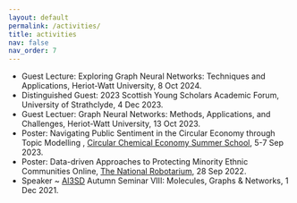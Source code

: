 ```yaml
---
layout: default
permalink: /activities/
title: activities
nav: false
nav_order: 7
---
```

<ul>
<li>Guest Lecture: Exploring Graph Neural Networks: Techniques and Applications, Heriot-Watt University, 8 Oct 2024.</li>
<li>Distinguished Guest: 2023 Scottish Young Scholars Academic Forum, University of Strathclyde, 4 Dec 2023.</li>
<li>Guest Lectuer: Graph Neural Networks: Methods, Applications, and Challenges, Heriot-Watt University, 13 Oct 2023.</li>
<li>Poster: Navigating Public Sentiment in the Circular Economy through Topic Modelling
, <a href="https://www.rsc.org/events/detail/76880/circular-chemical-economy-summer-school">Circular Chemical Economy Summer School</a>, 5-7 Sep 2023.</li>
<li>Poster: Data-driven Approaches to Protecting Minority Ethnic Communities Online, <a href="https://thenationalrobotarium.com/">The National Robotarium</a>, 28 Sep 2022.</li>
<li>Speaker ~ <a href="https://www.ai3sd.org/">AI3SD</a> Autumn Seminar VIII: Molecules, Graphs & Networks, 1 Dec 2021.</li>
<!-- <li><p>Speaker ~ <a href="https://cec2021.mini.pw.edu.pl">The Genetic and Evolutionary Computation Conference</a>, 10,13 July 2021.</p> </li>
<li><p>Speaker ~ <a href="https://cec2021.mini.pw.edu.pl">IEEE Congress on Evolutionary Computation</a>, 28 June 2021.</p> </li>
<li><p>UKRI-BBSRC Artificial intelligence in the biosciences, 19 May 2021.</p></li>
<li><p>Speaker ~ Ph.D talk: HPO for GNN on Molecular Property Prediction, 28 April 2021.</p> </li>
<li><p>Speaker ~ Ph.D progression talk: Automated Graph Convolutional Neural Networks with Dual Levels Feature Input for Predicting Molecular Property, 10 Dec 2020.</p> </li>
<li><p>Chinses Student and Scholars Association, 2020 - Present</p></li>
<li><p><a href="https://www.sicsa.ac.uk/news-events/phd-conference/">SICSA PhD Conference 2019</a>.</p> </li>
<li><p>Workshop of <a href="https://www.hartree.stfc.ac.uk/Pages/home.aspx">Hartree Centre HPC</a>, 2017.</p> </li> -->
</ul>
